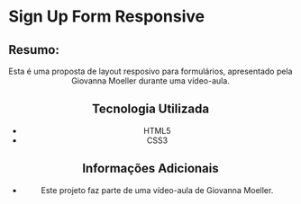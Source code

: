 # Sign Up Form Responsive

## Resumo:
<div align="center">
    <p>
        Esta é uma proposta de layout resposivo para formulários, apresentado pela Giovanna Moeller durante uma vídeo-aula.
    </p>
<div>

## Tecnologia Utilizada

- HTML5
- CSS3

## Informações Adicionais

- Este projeto faz parte de uma vídeo-aula de Giovanna Moeller.
